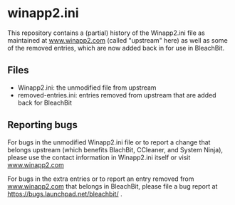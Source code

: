 # winapp2.ini

This repository contains a (partial) history of the Winapp2.ini file as maintained at www.winapp2.com (called "upstream" here) as well as some of the removed entries, which are now added back in for use in BleachBit.

## Files

* Winapp2.ini: the unmodified file from upstream
* removed-entries.ini: entries removed from upstream that are added back for BleachBit

## Reporting bugs
For bugs in the unmodified Winapp2.ini file or to report a change that belongs upstream (which benefits BlachBit, CCleaner, and System Ninja), please use the contact information in Winapp2.ini itself or visit www.winapp2.com

For bugs in the extra entries or to report an entry removed from www.winapp2.com that belongs in BleachBit, please file a bug report at https://bugs.launchpad.net/bleachbit/ .
